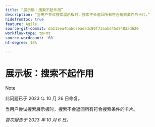 ```yaml
---
title: “展示板：搜索不起作用”
description: “当用户尝试搜索展示板时，搜索不会返回所有符合搜索条件的卡片。”
hidefromtoc: true
feature: Agile
source-git-commit: da113ea4babc7eaeadc80f73aabd45d9482ad620
workflow-type: tm+mt
source-wordcount: '60'
ht-degree: 16%

---
```



# 展示板：搜索不起作用

>[!NOTE]
>
>此问题已于 2023 年 10 月 26 日修复。

当用户尝试搜索展示板时，搜索不会返回所有符合搜索条件的卡片。

_首次报告于 2023 年 10 月 6 日。_

